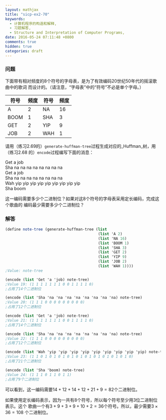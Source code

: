 ```yaml
---
layout: mathjax
title: "sicp-ex2-70"
keywords:
  - 计算机程序的构造和解释,
  - 习题解答,
  - Structure and Interpretation of Computer Programs,
date: 2016-05-24 07:11:48 +0800
comments: true
hidden: true
categories: draft
---
```


### 问题

下面带有相对频度的8个符号的字母表，是为了有效编码20世纪50年代的摇滚歌曲中的歌词
而设计的。（请注意，“字母表”中的“符号”不必是单个字母。）

 符号   | 频度    |  符号   | 频度
--------|---------|---------|---------
 A      | 2       | NA      | 16
 BOOM   | 1       | SHA     | 3
 GET    | 2       | YIP     | 9
 JOB    | 2       | WAH     | 1

请用（练习2.69的）`generate-huffman-tree`过程生成对应的_Huffman_树，用（练习2.68
的）`encode`过程编写下面的消息：

Get a job    
Sha na na na na na na na na    
Get a job    
Sha na na na na na na na na    
Wah yip yip yip yip yip yip yip yip yip    
Sha boom

这一编码需要多少个二进制位？如果对这8个符号的字母表采用定长编码，完成这个歌曲的
编码最少需要多少个二进制位？

### 解答

``` scheme
(define note-tree (generate-huffman-tree (list
                                          (list 'A 2)
                                          (list 'NA 16)
                                          (list 'BOOM 1)
                                          (list 'SHA 3)
                                          (list 'GET 2)
                                          (list 'YIP 9)
                                          (list 'JOB 2)
                                          (list 'WAH 1))))
;Value: note-tree

(encode (list 'Get 'a 'job) note-tree)
;Value 19: (1 1 1 1 1 1 1 0 0 1 1 1 1 0)
;占用了14个二进制位

(encode (list 'Sha 'na 'na 'na 'na 'na 'na 'na 'na) note-tree)
;Value 20: (1 1 1 0 0 0 0 0 0 0 0 0)
;占用了12个二进制位

(encode (list 'Get 'a 'job) note-tree)
;Value 21: (1 1 1 1 1 1 1 0 0 1 1 1 1 0)
;占用了14个二进制位

(encode (list 'Sha 'na 'na 'na 'na 'na 'na 'na 'na) note-tree)
;Value 22: (1 1 1 0 0 0 0 0 0 0 0 0)
;占用了12个二进制位

(encode (list 'Wah 'yip 'yip 'yip 'yip 'yip 'yip 'yip 'yip 'yip) note-tree)
;Value 23: (1 1 0 1 0 1 0 1 0 1 0 1 0 1 0 1 0 1 0 1 0 1 0)
;占用了21个二进制位

(encode (list 'Sha 'boom) note-tree)
;Value 24: (1 1 1 0 1 1 0 1 1)
;占用了9个二进制位
```

可以看到，这一编码需要$14 + 12 + 14 + 12 + 21 + 9 = 82$个二进制位。

如果使用定长编码表示，因为一共有8个符号，所以每个符号至少用3位二进制位表示。这个
歌曲一个有$3 + 9 + 3 + 9 + 10 + 2 = 36$个符号。所以，最少需要$3 \times 36 = 108$
个二进制位。
